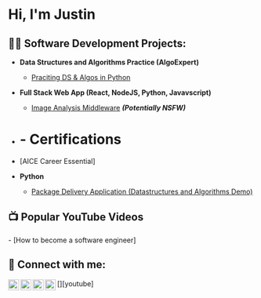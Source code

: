 <h1>Hi, I'm Justin <br/>

<h2>👨‍💻 Software Development Projects:</h2>

- <b>Data Structures and Algorithms Practice (AlgoExpert)</b>
  - [Praciting DS & Algos in Python](https://github.com/joshmadakor1/Algorithms-Practice)
- <b>Full Stack Web App (React, NodeJS, Python, Javavscript)</b>
  - [Image Analysis Middleware](https://github.com/joshmadakor1/4chan-Image-Analysis-Middleware-C964) <b><i>(Potentially NSFW)</b></i>
- <h1>- Certifications</h2>

- [AICE Career Essential]
- <b>Python</b>
  - [Package Delivery Application (Datastructures and Algorithms Demo)](https://github.com/joshmadakor1/Package-Delivery-Pathfinding-Algorithm)

<h2>📺 Popular YouTube Videos</h2>
- [How to become a software engineer]

<h2> 🤳 Connect with me:</h2>

[<img align="left" alt="Justinsunday| YouTube" width="22px" src="https://cdn.jsdelivr.net/npm/simple-icons@v3/icons/youtube.svg" />][youtube]
[<img align="left" alt="Justinsuday| Twitter" width="22px" src="https://cdn.jsdelivr.net/npm/simple-icons@v3/icons/twitter.svg" />][twitter]
[<img align="left" alt="Justinsunday | LinkedIn" width="22px" src="https://cdn.jsdelivr.net/npm/simple-icons@v3/icons/linkedin.svg" />][linkedin]
[<img align="left" alt="Justinsunday| Instagram" width="22px" src="https://cdn.jsdelivr.net/npm/simple-icons@v3/icons/instagram.svg" />][instagram]

[twitter]: https://twitter.com/justinsunday
[instagram]: https://www.instagram.com/justinsunday
[linkedin]: https://linkedin.com/in/justinsunday

<!--
**joshmadakor1/joshmadakor1** is a ✨ _special_ ✨ repository because its `README.md` (this file) appears on your GitHub profile.

Here are some ideas to get you started:

- 🔭 I’m currently working on ...
- 🌱 I’m currently learning ...
- 👯 I’m looking to collaborate on ...
- 🤔 I’m looking for help with ...
- 💬 Ask me about ...
- 📫 How to reach me: ...
- 😄 Pronouns: ...
- ⚡ Fun fact: ...
-->
